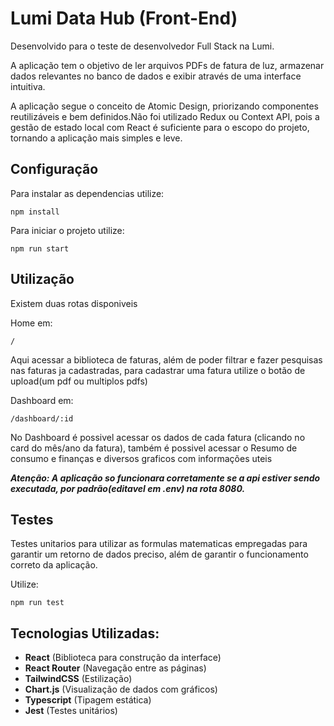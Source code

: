 # Lumi Data Hub (Front-End)

Desenvolvido para o teste de desenvolvedor Full Stack na Lumi. 

A aplicação tem o objetivo de ler arquivos PDFs de fatura de luz, armazenar dados relevantes no banco de dados e exibir através de uma interface intuitiva.

A aplicação segue o conceito de Atomic Design, priorizando componentes reutilizáveis e bem definidos.Não foi utilizado Redux ou Context API, pois a gestão de estado local com React é suficiente para o escopo do projeto, tornando a aplicação mais simples e leve.

## Configuração

Para instalar as dependencias utilize:

`npm install`

Para iniciar o projeto utilize:

`npm run start`

## Utilização

Existem duas rotas disponiveis

Home em:

`/`

Aqui acessar a biblioteca de faturas, além de poder filtrar e fazer pesquisas nas faturas ja cadastradas, para cadastrar uma fatura utilize o botão de upload(um pdf ou multiplos pdfs)

Dashboard em:

`/dashboard/:id`

No  Dashboard é possivel acessar os dados de cada fatura (clicando no card do mês/ano da fatura), também é possivel acessar o Resumo de consumo e finanças e diversos graficos com informações uteis

***Atenção: A aplicação so funcionara corretamente se a api estiver sendo executada, por padrão(editavel em .env) na rota 8080.***

## Testes

Testes unitarios para utilizar as formulas matematicas empregadas para garantir um retorno de dados preciso, além de garantir o funcionamento correto da aplicação.

Utilize:

`npm run test`

## Tecnologias Utilizadas:

* **React** (Biblioteca para construção da interface)
* **React Router** (Navegação entre as páginas)
* **TailwindCSS** (Estilização)
* **Chart.js** (Visualização de dados com gráficos)
* **Typescript** (Tipagem estática)
* **Jest** (Testes unitários)
